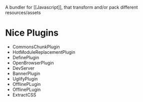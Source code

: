 A bundler for [[Javascript]], that transform and/or pack different resources/assets

# Nice Plugins

* CommonsChunkPlugin
* HotModuleReplacementPlugin
* DefinePlugin
* OpenBrowserPlugin
* DevServer
* BannerPlugin
* UglifyPlugin
* OfflinePLugin
* OfflinePLugin
* ExtractCSS